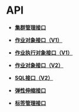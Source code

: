 # API<a name="ZH-CN_TOPIC_0172486175"></a>

-   **[集群管理接口](集群管理接口.md)**  

-   **[作业对象接口（V1）](作业对象接口（V1）.md)**  

-   **[作业执行对象接口（V1）](作业执行对象接口（V1）.md)**  

-   **[作业对象接口（V2）](作业对象接口（V2）.md)**  

-   **[SQL接口（V2）](SQL接口（V2）.md)**  

-   **[弹性伸缩接口](弹性伸缩接口.md)**  

-   **[标签管理接口](标签管理接口.md)**  


